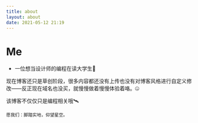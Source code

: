 ```yaml
---
title: about
layout: about
date: 2021-05-12 21:19
---
```


# Me

- 一位想当设计师的编程在读大学生📓

现在博客还只是草创阶段，很多内容都还没有上传也没有对博客风格进行自定义修改——反正现在域名也没买，就慢慢做着慢慢体验着咯。🤐

该博客不仅仅只是编程相关哦🛰



`愿我们：脚踏实地，仰望星空。`



